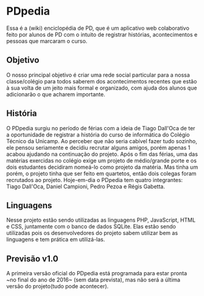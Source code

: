 # PDpedia

Essa é a (wiki) enciclopédia de PD, que é um aplicativo web colaborativo feito por alunos de PD com o intuito de registrar histórias, acontecimentos e pessoas que marcaram o curso.

## Objetivo

O nosso principal objetivo é criar uma rede social particular para a nossa classe/colégio para todos saberem dos acontecimentos recentes que estão à sua volta de um jeito mais formal e organizado, com ajuda dos alunos que adicionarão o que acharem importante.

## História

O PDpedia surgiu no período de férias com a ideia de Tiago Dall'Oca de ter a oportunidade de registrar a história do curso de informática do Colégio Técnico da Unicamp. Ao perceber que não seria cabível fazer tudo sozinho, ele pensou seriamente e decidiu recrutar alguns amigos, porém apenas 1 acabou ajudando na continuação do projeto.
Após o fim das férias, uma das matérias exercidas no colégio exige um projeto de médio/grande porte e os dois estudantes decidiram nomeá-lo como projeto da matéria. Mas tinha um porém, o projeto tinha que ser feito em quartetos, então dois colegas foram recrutados ao projeto.
Hoje-em-dia o PDpedia tem quatro integrantes: Tiago Dall'Oca, Daniel Campioni, Pedro Pezoa e Régis Gabetta.

## Linguagens

Nesse projeto estão sendo utilizadas as linguagens PHP, JavaScript, HTML e CSS, juntamente com o banco de dados SQLite.
Elas estão sendo utilizadas pois os desenvolvedores do projeto sabem utilizar bem as linguagens e tem prática em utilizá-las.

## Previsão v1.0

A primeira versão oficial do PDpedia está programada para estar pronta ~no final do ano de 2016~ (sem data prevista), mas não será a última versão do projeto(tudo pode acontecer).
